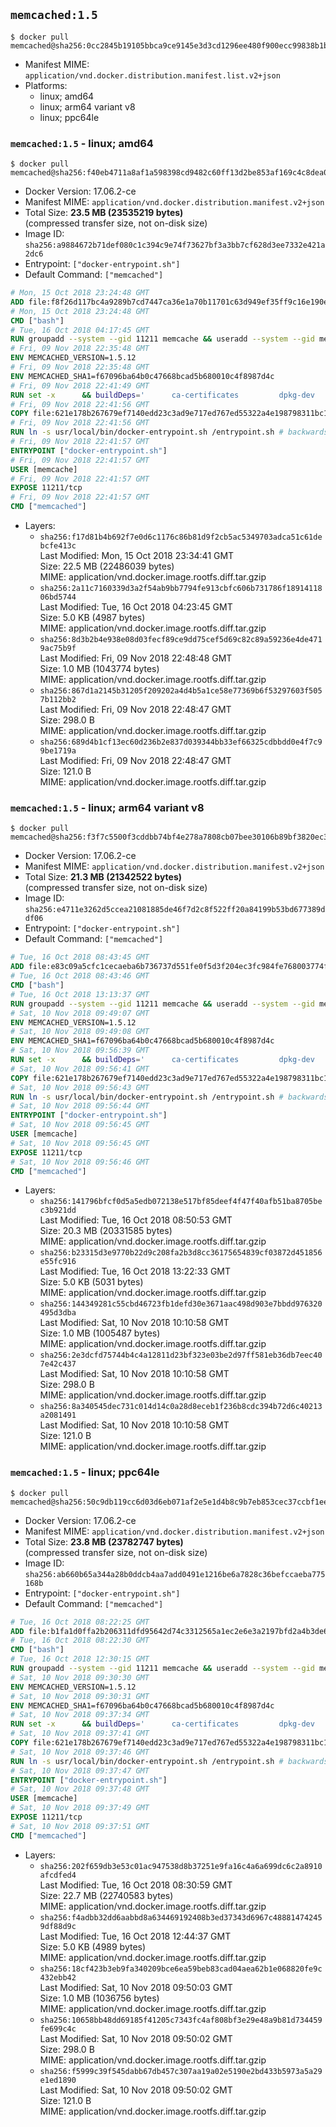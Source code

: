## `memcached:1.5`

```console
$ docker pull memcached@sha256:0cc2845b19105bbca9ce9145e3d3cd1296ee480f900ecc99838b1bfc80511ffb
```

-	Manifest MIME: `application/vnd.docker.distribution.manifest.list.v2+json`
-	Platforms:
	-	linux; amd64
	-	linux; arm64 variant v8
	-	linux; ppc64le

### `memcached:1.5` - linux; amd64

```console
$ docker pull memcached@sha256:f40eb4711a8af1a598398cd9482c60ff13d2be853af169c4c8dea0d3afd4773e
```

-	Docker Version: 17.06.2-ce
-	Manifest MIME: `application/vnd.docker.distribution.manifest.v2+json`
-	Total Size: **23.5 MB (23535219 bytes)**  
	(compressed transfer size, not on-disk size)
-	Image ID: `sha256:a9884672b71def080c1c394c9e74f73627bf3a3bb7cf628d3ee7332e421a2dc6`
-	Entrypoint: `["docker-entrypoint.sh"]`
-	Default Command: `["memcached"]`

```dockerfile
# Mon, 15 Oct 2018 23:24:48 GMT
ADD file:f8f26d117bc4a9289b7cd7447ca36e1a70b11701c63d949ef35ff9c16e190e50 in / 
# Mon, 15 Oct 2018 23:24:48 GMT
CMD ["bash"]
# Tue, 16 Oct 2018 04:17:45 GMT
RUN groupadd --system --gid 11211 memcache && useradd --system --gid memcache --uid 11211 memcache
# Fri, 09 Nov 2018 22:35:48 GMT
ENV MEMCACHED_VERSION=1.5.12
# Fri, 09 Nov 2018 22:35:48 GMT
ENV MEMCACHED_SHA1=f67096ba64b0c47668bcad5b680010c4f8987d4c
# Fri, 09 Nov 2018 22:41:49 GMT
RUN set -x 		&& buildDeps=' 		ca-certificates 		dpkg-dev 		gcc 		libc6-dev 		libevent-dev 		libsasl2-dev 		make 		perl 		wget 	' 	&& apt-get update && apt-get install -y $buildDeps --no-install-recommends 	&& rm -rf /var/lib/apt/lists/* 		&& wget -O memcached.tar.gz "https://memcached.org/files/memcached-$MEMCACHED_VERSION.tar.gz" 	&& echo "$MEMCACHED_SHA1  memcached.tar.gz" | sha1sum -c - 	&& mkdir -p /usr/src/memcached 	&& tar -xzf memcached.tar.gz -C /usr/src/memcached --strip-components=1 	&& rm memcached.tar.gz 		&& cd /usr/src/memcached 		&& gnuArch="$(dpkg-architecture --query DEB_BUILD_GNU_TYPE)" 	&& enableExtstore="$( 		case "$gnuArch" in 			s390x-*) ;; 			*) echo '--enable-extstore' ;; 		esac 	)" 	&& ./configure 		--build="$gnuArch" 		--enable-sasl 		$enableExtstore 	&& make -j "$(nproc)" 		&& make test 	&& make install 		&& cd / && rm -rf /usr/src/memcached 		&& apt-mark manual 		libevent-2.0-5 		libsasl2-2 	&& apt-get purge -y --auto-remove $buildDeps 		&& memcached -V
# Fri, 09 Nov 2018 22:41:56 GMT
COPY file:621e178b267679ef7140edd23c3ad9e717ed767ed55322a4e198798311bc1d36 in /usr/local/bin/ 
# Fri, 09 Nov 2018 22:41:56 GMT
RUN ln -s usr/local/bin/docker-entrypoint.sh /entrypoint.sh # backwards compat
# Fri, 09 Nov 2018 22:41:57 GMT
ENTRYPOINT ["docker-entrypoint.sh"]
# Fri, 09 Nov 2018 22:41:57 GMT
USER [memcache]
# Fri, 09 Nov 2018 22:41:57 GMT
EXPOSE 11211/tcp
# Fri, 09 Nov 2018 22:41:57 GMT
CMD ["memcached"]
```

-	Layers:
	-	`sha256:f17d81b4b692f7e0d6c1176c86b81d9f2cb5ac5349703adca51c61debcfe413c`  
		Last Modified: Mon, 15 Oct 2018 23:34:41 GMT  
		Size: 22.5 MB (22486039 bytes)  
		MIME: application/vnd.docker.image.rootfs.diff.tar.gzip
	-	`sha256:2a11c7160339d3a2f54ab9bb7794fe913cbfc606b731786f1891411806bd5744`  
		Last Modified: Tue, 16 Oct 2018 04:23:45 GMT  
		Size: 5.0 KB (4987 bytes)  
		MIME: application/vnd.docker.image.rootfs.diff.tar.gzip
	-	`sha256:8d3b2b4e938e08d03fecf89ce9dd75cef5d69c82c89a59236e4de4719ac75b9f`  
		Last Modified: Fri, 09 Nov 2018 22:48:48 GMT  
		Size: 1.0 MB (1043774 bytes)  
		MIME: application/vnd.docker.image.rootfs.diff.tar.gzip
	-	`sha256:867d1a2145b31205f209202a4d4b5a1ce58e77369b6f53297603f5057b112bb2`  
		Last Modified: Fri, 09 Nov 2018 22:48:47 GMT  
		Size: 298.0 B  
		MIME: application/vnd.docker.image.rootfs.diff.tar.gzip
	-	`sha256:689d4b1cf13ec60d236b2e837d039344bb33ef66325cdbbdd0e4f7c99be1719a`  
		Last Modified: Fri, 09 Nov 2018 22:48:47 GMT  
		Size: 121.0 B  
		MIME: application/vnd.docker.image.rootfs.diff.tar.gzip

### `memcached:1.5` - linux; arm64 variant v8

```console
$ docker pull memcached@sha256:f3f7c5500f3cddbb74bf4e278a7808cb07bee30106b89bf3820ec354da450d27
```

-	Docker Version: 17.06.2-ce
-	Manifest MIME: `application/vnd.docker.distribution.manifest.v2+json`
-	Total Size: **21.3 MB (21342522 bytes)**  
	(compressed transfer size, not on-disk size)
-	Image ID: `sha256:e4711e3262d5ccea21081885de46f7d2c8f522ff20a84199b53bd677389ddf06`
-	Entrypoint: `["docker-entrypoint.sh"]`
-	Default Command: `["memcached"]`

```dockerfile
# Tue, 16 Oct 2018 08:43:45 GMT
ADD file:e83c09a5cfc1cecaeba6b736737d551fe0f5d3f204ec3fc984fe768003774f81 in / 
# Tue, 16 Oct 2018 08:43:46 GMT
CMD ["bash"]
# Tue, 16 Oct 2018 13:13:37 GMT
RUN groupadd --system --gid 11211 memcache && useradd --system --gid memcache --uid 11211 memcache
# Sat, 10 Nov 2018 09:49:07 GMT
ENV MEMCACHED_VERSION=1.5.12
# Sat, 10 Nov 2018 09:49:08 GMT
ENV MEMCACHED_SHA1=f67096ba64b0c47668bcad5b680010c4f8987d4c
# Sat, 10 Nov 2018 09:56:39 GMT
RUN set -x 		&& buildDeps=' 		ca-certificates 		dpkg-dev 		gcc 		libc6-dev 		libevent-dev 		libsasl2-dev 		make 		perl 		wget 	' 	&& apt-get update && apt-get install -y $buildDeps --no-install-recommends 	&& rm -rf /var/lib/apt/lists/* 		&& wget -O memcached.tar.gz "https://memcached.org/files/memcached-$MEMCACHED_VERSION.tar.gz" 	&& echo "$MEMCACHED_SHA1  memcached.tar.gz" | sha1sum -c - 	&& mkdir -p /usr/src/memcached 	&& tar -xzf memcached.tar.gz -C /usr/src/memcached --strip-components=1 	&& rm memcached.tar.gz 		&& cd /usr/src/memcached 		&& gnuArch="$(dpkg-architecture --query DEB_BUILD_GNU_TYPE)" 	&& enableExtstore="$( 		case "$gnuArch" in 			s390x-*) ;; 			*) echo '--enable-extstore' ;; 		esac 	)" 	&& ./configure 		--build="$gnuArch" 		--enable-sasl 		$enableExtstore 	&& make -j "$(nproc)" 		&& make test 	&& make install 		&& cd / && rm -rf /usr/src/memcached 		&& apt-mark manual 		libevent-2.0-5 		libsasl2-2 	&& apt-get purge -y --auto-remove $buildDeps 		&& memcached -V
# Sat, 10 Nov 2018 09:56:41 GMT
COPY file:621e178b267679ef7140edd23c3ad9e717ed767ed55322a4e198798311bc1d36 in /usr/local/bin/ 
# Sat, 10 Nov 2018 09:56:43 GMT
RUN ln -s usr/local/bin/docker-entrypoint.sh /entrypoint.sh # backwards compat
# Sat, 10 Nov 2018 09:56:44 GMT
ENTRYPOINT ["docker-entrypoint.sh"]
# Sat, 10 Nov 2018 09:56:45 GMT
USER [memcache]
# Sat, 10 Nov 2018 09:56:45 GMT
EXPOSE 11211/tcp
# Sat, 10 Nov 2018 09:56:46 GMT
CMD ["memcached"]
```

-	Layers:
	-	`sha256:141796bfcf0d5a5edb072138e517bf85deef4f47f40afb51ba8705bec3b921dd`  
		Last Modified: Tue, 16 Oct 2018 08:50:53 GMT  
		Size: 20.3 MB (20331585 bytes)  
		MIME: application/vnd.docker.image.rootfs.diff.tar.gzip
	-	`sha256:b23315d3e9770b22d9c208fa2b3d8cc36175654839cf03872d451856e55fc916`  
		Last Modified: Tue, 16 Oct 2018 13:22:33 GMT  
		Size: 5.0 KB (5031 bytes)  
		MIME: application/vnd.docker.image.rootfs.diff.tar.gzip
	-	`sha256:144349281c55cbd46723fb1defd30e3671aac498d903e7bbdd976320495d3dba`  
		Last Modified: Sat, 10 Nov 2018 10:10:58 GMT  
		Size: 1.0 MB (1005487 bytes)  
		MIME: application/vnd.docker.image.rootfs.diff.tar.gzip
	-	`sha256:2e3dcfd75744b4c4a12811d23bf323e03be2d97ff581eb36db7eec407e42c437`  
		Last Modified: Sat, 10 Nov 2018 10:10:58 GMT  
		Size: 298.0 B  
		MIME: application/vnd.docker.image.rootfs.diff.tar.gzip
	-	`sha256:8a340545dec731c014d14c0a28d8eceb1f236b8cdc394b72d6c40213a2081491`  
		Last Modified: Sat, 10 Nov 2018 10:10:58 GMT  
		Size: 121.0 B  
		MIME: application/vnd.docker.image.rootfs.diff.tar.gzip

### `memcached:1.5` - linux; ppc64le

```console
$ docker pull memcached@sha256:50c9db119cc6d03d6eb071af2e5e1d4b8c9b7eb853cec37ccbf1ee9b8b9bef5f
```

-	Docker Version: 17.06.2-ce
-	Manifest MIME: `application/vnd.docker.distribution.manifest.v2+json`
-	Total Size: **23.8 MB (23782747 bytes)**  
	(compressed transfer size, not on-disk size)
-	Image ID: `sha256:ab660b65a344a28b0ddcb4aa7add0491e1216be6a7828c36befccaeba775168b`
-	Entrypoint: `["docker-entrypoint.sh"]`
-	Default Command: `["memcached"]`

```dockerfile
# Tue, 16 Oct 2018 08:22:25 GMT
ADD file:b1fa1d0ffa2b206311dfd95642d74c3312565a1ec2e6e3a2197bfd2a4b3de6c6 in / 
# Tue, 16 Oct 2018 08:22:30 GMT
CMD ["bash"]
# Tue, 16 Oct 2018 12:30:15 GMT
RUN groupadd --system --gid 11211 memcache && useradd --system --gid memcache --uid 11211 memcache
# Sat, 10 Nov 2018 09:30:30 GMT
ENV MEMCACHED_VERSION=1.5.12
# Sat, 10 Nov 2018 09:30:31 GMT
ENV MEMCACHED_SHA1=f67096ba64b0c47668bcad5b680010c4f8987d4c
# Sat, 10 Nov 2018 09:37:34 GMT
RUN set -x 		&& buildDeps=' 		ca-certificates 		dpkg-dev 		gcc 		libc6-dev 		libevent-dev 		libsasl2-dev 		make 		perl 		wget 	' 	&& apt-get update && apt-get install -y $buildDeps --no-install-recommends 	&& rm -rf /var/lib/apt/lists/* 		&& wget -O memcached.tar.gz "https://memcached.org/files/memcached-$MEMCACHED_VERSION.tar.gz" 	&& echo "$MEMCACHED_SHA1  memcached.tar.gz" | sha1sum -c - 	&& mkdir -p /usr/src/memcached 	&& tar -xzf memcached.tar.gz -C /usr/src/memcached --strip-components=1 	&& rm memcached.tar.gz 		&& cd /usr/src/memcached 		&& gnuArch="$(dpkg-architecture --query DEB_BUILD_GNU_TYPE)" 	&& enableExtstore="$( 		case "$gnuArch" in 			s390x-*) ;; 			*) echo '--enable-extstore' ;; 		esac 	)" 	&& ./configure 		--build="$gnuArch" 		--enable-sasl 		$enableExtstore 	&& make -j "$(nproc)" 		&& make test 	&& make install 		&& cd / && rm -rf /usr/src/memcached 		&& apt-mark manual 		libevent-2.0-5 		libsasl2-2 	&& apt-get purge -y --auto-remove $buildDeps 		&& memcached -V
# Sat, 10 Nov 2018 09:37:41 GMT
COPY file:621e178b267679ef7140edd23c3ad9e717ed767ed55322a4e198798311bc1d36 in /usr/local/bin/ 
# Sat, 10 Nov 2018 09:37:46 GMT
RUN ln -s usr/local/bin/docker-entrypoint.sh /entrypoint.sh # backwards compat
# Sat, 10 Nov 2018 09:37:47 GMT
ENTRYPOINT ["docker-entrypoint.sh"]
# Sat, 10 Nov 2018 09:37:48 GMT
USER [memcache]
# Sat, 10 Nov 2018 09:37:49 GMT
EXPOSE 11211/tcp
# Sat, 10 Nov 2018 09:37:51 GMT
CMD ["memcached"]
```

-	Layers:
	-	`sha256:202f659db3e53c01ac947538d8b37251e9fa16c4a6a699dc6c2a8910afcdfed4`  
		Last Modified: Tue, 16 Oct 2018 08:30:59 GMT  
		Size: 22.7 MB (22740583 bytes)  
		MIME: application/vnd.docker.image.rootfs.diff.tar.gzip
	-	`sha256:f4adbb32dd6aabbd8a634469192408b3ed37343d6967c488814742459df88d9c`  
		Last Modified: Tue, 16 Oct 2018 12:44:37 GMT  
		Size: 5.0 KB (4989 bytes)  
		MIME: application/vnd.docker.image.rootfs.diff.tar.gzip
	-	`sha256:18cf423b3eb9fa340209bce6ea59beb83cad04aea62b1e068820fe9c432ebb42`  
		Last Modified: Sat, 10 Nov 2018 09:50:03 GMT  
		Size: 1.0 MB (1036756 bytes)  
		MIME: application/vnd.docker.image.rootfs.diff.tar.gzip
	-	`sha256:10658bb48dd69185f41205c7343fc4af808bf3e29e48a9b81d734459fe699c4c`  
		Last Modified: Sat, 10 Nov 2018 09:50:02 GMT  
		Size: 298.0 B  
		MIME: application/vnd.docker.image.rootfs.diff.tar.gzip
	-	`sha256:f5999c39f545dabb67db457c307aa19a02e5190e2bd433b5973a5a29e1ed1890`  
		Last Modified: Sat, 10 Nov 2018 09:50:02 GMT  
		Size: 121.0 B  
		MIME: application/vnd.docker.image.rootfs.diff.tar.gzip

